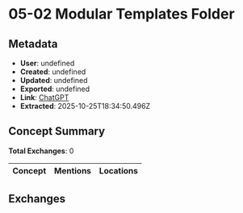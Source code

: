 # **05-02 Modular Templates Folder**

## Metadata

- **User**: undefined
- **Created**: undefined
- **Updated**: undefined
- **Exported**: undefined
- **Link**: [ChatGPT](undefined)
- **Extracted**: 2025-10-25T18:34:50.496Z

## Concept Summary

**Total Exchanges**: 0

| Concept | Mentions | Locations |
|---------|----------|----------|

## Exchanges

